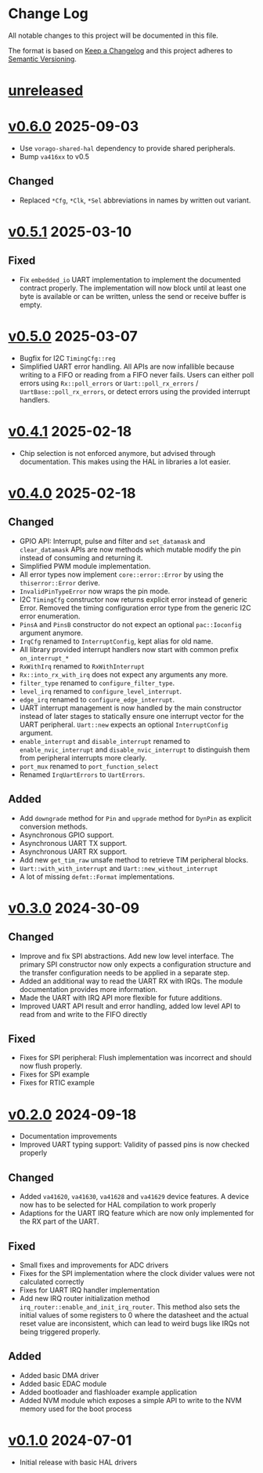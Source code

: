 Change Log
=======

All notable changes to this project will be documented in this file.

The format is based on [Keep a Changelog](http://keepachangelog.com/)
and this project adheres to [Semantic Versioning](http://semver.org/).

# [unreleased]

# [v0.6.0] 2025-09-03

- Use `vorago-shared-hal` dependency to provide shared peripherals.
- Bump `va416xx` to v0.5

## Changed

- Replaced `*Cfg`, `*Clk`, `*Sel` abbreviations in names by written out variant.

# [v0.5.1] 2025-03-10

## Fixed

- Fix `embedded_io` UART implementation to implement the documented contract properly.
  The implementation will now block until at least one byte is available or can be written, unless
  the send or receive buffer is empty.

# [v0.5.0] 2025-03-07

- Bugfix for I2C `TimingCfg::reg`
- Simplified UART error handling. All APIs are now infallible because writing to a FIFO or
  reading from a FIFO never fails. Users can either poll errors using `Rx::poll_errors` or
  `Uart::poll_rx_errors` / `UartBase::poll_rx_errors`, or detect errors using the provided
  interrupt handlers.

# [v0.4.1] 2025-02-18

- Chip selection is not enforced anymore, but advised through documentation. This makes using
  the HAL in libraries a lot easier.

# [v0.4.0] 2025-02-18

## Changed

- GPIO API: Interrupt, pulse and filter and `set_datamask` and `clear_datamask` APIs are now
  methods which mutable modify the pin instead of consuming and returning it.
- Simplified PWM module implementation.
- All error types now implement `core::error::Error` by using the `thiserror::Error` derive.
- `InvalidPinTypeError` now wraps the pin mode.
- I2C `TimingCfg` constructor now returns explicit error instead of generic Error.
  Removed the timing configuration error type from the generic I2C error enumeration.
- `PinsA` and `PinsB` constructor do not expect an optional `pac::Ioconfig` argument anymore.
- `IrqCfg` renamed to `InterruptConfig`, kept alias for old name.
- All library provided interrupt handlers now start with common prefix `on_interrupt_*`
- `RxWithIrq` renamed to `RxWithInterrupt`
- `Rx::into_rx_with_irq` does not expect any arguments any more.
- `filter_type` renamed to `configure_filter_type`.
- `level_irq` renamed to `configure_level_interrupt`.
- `edge_irq` renamed to `configure_edge_interrupt`.
- UART interrupt management is now handled by the main constructor instead of later stages to
  statically ensure one interrupt vector for the UART peripheral. `Uart::new` expects an
  optional `InterruptConfig` argument.
- `enable_interrupt` and `disable_interrupt` renamed to `enable_nvic_interrupt` and
  `disable_nvic_interrupt` to distinguish them from peripheral interrupts more clearly.
- `port_mux` renamed to `port_function_select`
- Renamed `IrqUartErrors` to `UartErrors`.

## Added

- Add `downgrade` method for `Pin` and `upgrade` method for `DynPin` as explicit conversion
  methods.
- Asynchronous GPIO support.
- Asynchronous UART TX support.
- Asynchronous UART RX support.
- Add new `get_tim_raw` unsafe method to retrieve TIM peripheral blocks.
- `Uart::with_with_interrupt` and `Uart::new_without_interrupt`
- A lot of missing `defmt::Format` implementations.

# [v0.3.0] 2024-30-09

## Changed

- Improve and fix SPI abstractions. Add new low level interface. The primary SPI constructor now
  only expects a configuration structure and the transfer configuration needs to be applied in a
  separate step.
- Added an additional way to read the UART RX with IRQs. The module documentation provides
  more information.
- Made the UART with IRQ API more flexible for future additions.
- Improved UART API result and error handling, added low level API to read from and write
  to the FIFO directly

## Fixed

- Fixes for SPI peripheral: Flush implementation was incorrect and should now flush properly.
- Fixes for SPI example
- Fixes for RTIC example

# [v0.2.0] 2024-09-18

- Documentation improvements
- Improved UART typing support: Validity of passed pins is now checked properly

## Changed

- Added `va41620`, `va41630`, `va41628` and `va41629` device features. A device now has to be
  selected for HAL compilation to work properly
- Adaptions for the UART IRQ feature which are now only implemented for the RX part of the UART.

## Fixed

- Small fixes and improvements for ADC drivers
- Fixes for the SPI implementation where the clock divider values were not calculated
  correctly
- Fixes for UART IRQ handler implementation
- Add new IRQ router initialization method `irq_router::enable_and_init_irq_router`. This method
  also sets the initial values of some registers to 0 where the datasheet and the actual reset
  value are inconsistent, which can lead to weird bugs like IRQs not being triggered properly.

## Added

- Added basic DMA driver
- Added basic EDAC module
- Added bootloader and flashloader example application
- Added NVM module which exposes a simple API to write to the NVM memory used for the boot process

# [v0.1.0] 2024-07-01

- Initial release with basic HAL drivers

[unreleased]: https://egit.irs.uni-stuttgart.de/rust/va416xx-rs/compare/va416xx-hal-v0.6.0...HEAD
[v0.6.0]: https://egit.irs.uni-stuttgart.de/rust/va416xx-rs/compare/va416xx-hal-v0.5.1...va416xx-hal-v0.6.0
[v0.5.1]: https://egit.irs.uni-stuttgart.de/rust/va416xx-rs/compare/va416xx-hal-v0.5.0...va416xx-hal-v0.5.1
[v0.5.0]: https://egit.irs.uni-stuttgart.de/rust/va416xx-rs/compare/va416xx-hal-v0.4.1...va416xx-hal-v0.5.0
[v0.4.1]: https://egit.irs.uni-stuttgart.de/rust/va416xx-rs/compare/va416xx-hal-v0.4.0...va416xx-hal-v0.4.1
[v0.4.0]: https://egit.irs.uni-stuttgart.de/rust/va416xx-rs/compare/va416xx-hal-v0.3.0...va416xx-hal-v0.4.0
[v0.3.0]: https://egit.irs.uni-stuttgart.de/rust/va416xx-rs/compare/va416xx-hal-v0.2.0...va108xx-hal-v0.3.0
[v0.2.0]: https://egit.irs.uni-stuttgart.de/rust/va416xx-rs/compare/va416xx-hal-v0.1.0...va108xx-hal-v0.2.0
[v0.1.0]: https://egit.irs.uni-stuttgart.de/rust/va416xx-rs/src/tag/va416xx-hal-v0.1.0
